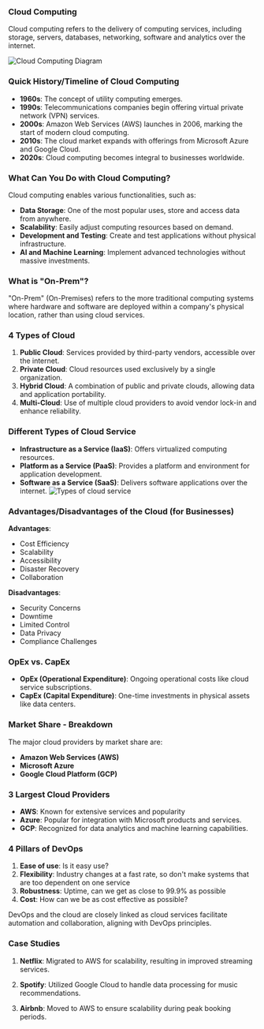 ### Cloud Computing

Cloud computing refers to the delivery of computing services, including storage, servers, databases, networking, software and analytics over the internet.

![Cloud Computing Diagram](https://images.spiceworks.com/wp-content/uploads/2021/07/09134159/38-3.png)

### Quick History/Timeline of Cloud Computing

- **1960s**: The concept of utility computing emerges.
- **1990s**: Telecommunications companies begin offering virtual private network (VPN) services.
- **2000s**: Amazon Web Services (AWS) launches in 2006, marking the start of modern cloud computing.
- **2010s**: The cloud market expands with offerings from Microsoft Azure and Google Cloud.
- **2020s**: Cloud computing becomes integral to businesses worldwide.

### What Can You Do with Cloud Computing?

Cloud computing enables various functionalities, such as:
- **Data Storage**: One of the most popular uses, store and access data from anywhere.
- **Scalability**: Easily adjust computing resources based on demand.
- **Development and Testing**: Create and test applications without physical infrastructure.
- **AI and Machine Learning**: Implement advanced technologies without massive investments.

### What is "On-Prem"?

"On-Prem" (On-Premises) refers to the more traditional computing systems where hardware and software are deployed within a company's physical location, rather than using cloud services.

### 4 Types of Cloud

1. **Public Cloud**: Services provided by third-party vendors, accessible over the internet.
2. **Private Cloud**: Cloud resources used exclusively by a single organization.
3. **Hybrid Cloud**: A combination of public and private clouds, allowing data and application portability.
4. **Multi-Cloud**: Use of multiple cloud providers to avoid vendor lock-in and enhance reliability.

### Different Types of Cloud Service

- **Infrastructure as a Service (IaaS)**: Offers virtualized computing resources.
- **Platform as a Service (PaaS)**: Provides a platform and environment for application development.
- **Software as a Service (SaaS)**: Delivers software applications over the internet.
![Types of cloud service](https://www.executech.com/wp-content/uploads/2021/08/Iaas-paas-saas.jpg)


### Advantages/Disadvantages of the Cloud (for Businesses)

**Advantages**:
- Cost Efficiency
- Scalability
- Accessibility
- Disaster Recovery
- Collaboration

**Disadvantages**:
- Security Concerns
- Downtime
- Limited Control
- Data Privacy
- Compliance Challenges

### OpEx vs. CapEx

- **OpEx (Operational Expenditure)**: Ongoing operational costs like cloud service subscriptions.
- **CapEx (Capital Expenditure)**: One-time investments in physical assets like data centers.

### Market Share - Breakdown

The major cloud providers by market share are:
- **Amazon Web Services (AWS)**
- **Microsoft Azure**
- **Google Cloud Platform (GCP)**

### 3 Largest Cloud Providers

- **AWS**: Known for extensive services and popularity
- **Azure**: Popular for integration with Microsoft products and services.
- **GCP**: Recognized for data analytics and machine learning capabilities.

### 4 Pillars of DevOps

1. **Ease of use**: Is it easy use?
2. **Flexibility**: Industry changes at a fast rate, so don't make systems that are too dependent on one service
3. **Robustness**: Uptime, can we get as close to 99.9% as possible
4. **Cost**: How can we be as cost effective as possible?

DevOps and the cloud are closely linked as cloud services facilitate automation and collaboration, aligning with DevOps principles.

### Case Studies

1. **Netflix**: Migrated to AWS for scalability, resulting in improved streaming services.

2. **Spotify**: Utilized Google Cloud to handle data processing for music recommendations.

3. **Airbnb**: Moved to AWS to ensure scalability during peak booking periods.